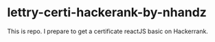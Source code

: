 # lettry-certi-hackerank-by-nhandz
This is repo. I  prepare to get a certificate reactJS basic on Hackerrank.
